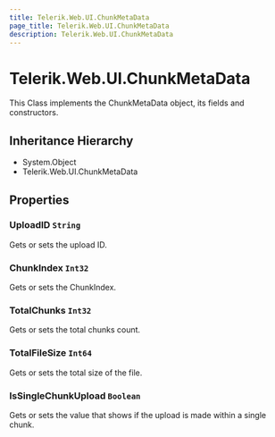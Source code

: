 ```yaml
---
title: Telerik.Web.UI.ChunkMetaData
page_title: Telerik.Web.UI.ChunkMetaData
description: Telerik.Web.UI.ChunkMetaData
---
```


# Telerik.Web.UI.ChunkMetaData

This Class implements the ChunkMetaData object, its fields and constructors.

## Inheritance Hierarchy

* System.Object
* Telerik.Web.UI.ChunkMetaData

## Properties

###  UploadID `String`

Gets or sets the upload ID.

###  ChunkIndex `Int32`

Gets or sets the ChunkIndex.

###  TotalChunks `Int32`

Gets or sets the total chunks count.

###  TotalFileSize `Int64`

Gets or sets the total size of the file.

###  IsSingleChunkUpload `Boolean`

Gets or sets the value that shows if the upload is made within a single chunk.

